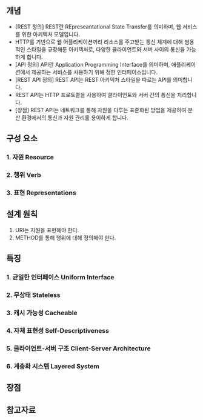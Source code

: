 ## 개념
- [REST 정의] REST란 REpreseantational State Transfer를 의미하며, 웹 서비스를 위한 아키텍처 모델입니다.
- HTTP를 기반으로 웹 어플리케이션끼리 리소스를 주고받는 통신 체계에 대해 범용적인 스타일을 규정해둔 아키텍처로, 다양한 클라이언트와 서버 사이의 통신을 가능하게 합니다.
- [API 정의] API란 Application Programming Interface를 의미하며, 애플리케이션에서 제공하는 서비스를 사용하기 위해 정한 인터페이스입니다.
- [REST API 정의] REST API는 REST 아키텍처 스타일을 따르는 API를 의미합니다. 
- REST API는 HTTP 프로토콜을 사용하여 클라이언트와 서버 간의 통신을 처리합니다.
- [장점] REST API는 네트워크를 통해 자원을 다루는 표준화된 방법을 제공하여 분산 환경에서의 통신과 자원 관리를 용이하게 합니다.

## 구성 요소

### 1. 자원 Resource
### 2. 행위 Verb

### 3. 표현 Representations

## 설계 원칙

1. URI는 자원을 표현해야 한다.
2. METHOD를 통해 행위에 대해 정의해야 한다.

## 특징

### 1. 균일한 인터페이스 Uniform Interface
### 2. 무상태 Stateless

### 3. 캐시 가능성 Cacheable

### 4. 자체 표현성 Self-Descriptiveness

### 5. 클라이언트-서버 구조 Client-Server Architecture

### 6. 계층화 시스템 Layered System

## 장점

## 참고자료